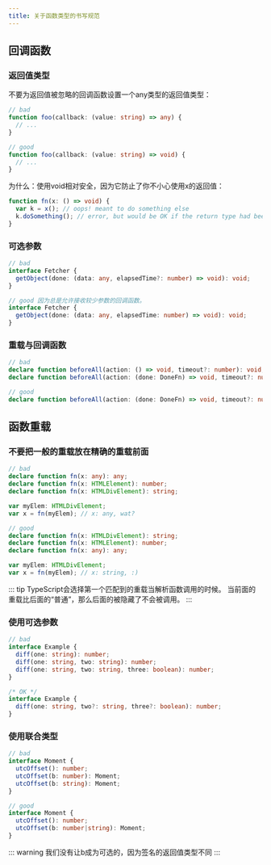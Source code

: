 ```yaml
---
title: 关于函数类型的书写规范
---
```


## 回调函数

### 返回值类型

不要为返回值被忽略的回调函数设置一个any类型的返回值类型：

```ts
// bad
function foo(callback: (value: string) => any) {
  // ...
}
```

```ts
// good
function foo(callback: (value: string) => void) {
  // ...
}
```

为什么：使用void相对安全，因为它防止了你不小心使用x的返回值：

```ts
function fn(x: () => void) {
  var k = x(); // oops! meant to do something else
  k.doSomething(); // error, but would be OK if the return type had been 'any'
}
```

### 可选参数

```ts
// bad
interface Fetcher {
  getObject(done: (data: any, elapsedTime?: number) => void): void;
}
```

```ts
// good 因为总是允许接收较少参数的回调函数。
interface Fetcher {
  getObject(done: (data: any, elapsedTime: number) => void): void;
}
```

### 重载与回调函数

```ts
// bad
declare function beforeAll(action: () => void, timeout?: number): void;
declare function beforeAll(action: (done: DoneFn) => void, timeout?: number): void;
```

```ts
// good
declare function beforeAll(action: (done: DoneFn) => void, timeout?: number): void;
```

## 函数重载

### 不要把一般的重载放在精确的重载前面

```ts
// bad
declare function fn(x: any): any;
declare function fn(x: HTMLElement): number;
declare function fn(x: HTMLDivElement): string;

var myElem: HTMLDivElement;
var x = fn(myElem); // x: any, wat?
```

```ts
// good
declare function fn(x: HTMLDivElement): string;
declare function fn(x: HTMLElement): number;
declare function fn(x: any): any;

var myElem: HTMLDivElement;
var x = fn(myElem); // x: string, :)
```

::: tip
TypeScript会选择第一个匹配到的重载当解析函数调用的时候。 当前面的重载比后面的“普通”，那么后面的被隐藏了不会被调用。
:::

### 使用可选参数

```ts
// bad
interface Example {
  diff(one: string): number;
  diff(one: string, two: string): number;
  diff(one: string, two: string, three: boolean): number;
}
```

```ts
/* OK */
interface Example {
  diff(one: string, two?: string, three?: boolean): number;
}
```

### 使用联合类型

```ts
// bad
interface Moment {
  utcOffset(): number;
  utcOffset(b: number): Moment;
  utcOffset(b: string): Moment;
}
```

```ts
// good
interface Moment {
  utcOffset(): number;
  utcOffset(b: number|string): Moment;
}
```

::: warning
我们没有让b成为可选的，因为签名的返回值类型不同
:::
